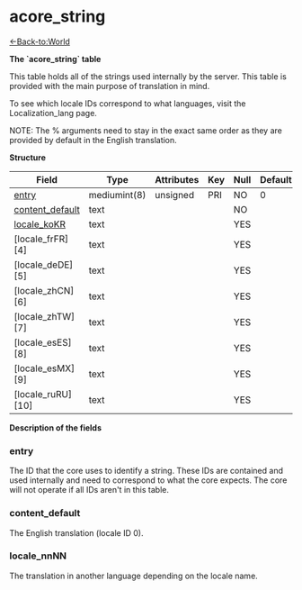 # acore_string

[<-Back-to:World](database-world.md)

**The \`acore_string\` table**

This table holds all of the strings used internally by the server. This table is provided with the main purpose of translation in mind.

To see which locale IDs correspond to what languages, visit the Localization\_lang page.

NOTE: The % arguments need to stay in the exact same order as they are provided by default in the English translation.

**Structure**

| Field                | Type         | Attributes | Key | Null | Default | Extra | Comment |
|----------------------|--------------|------------|-----|------|---------|-------|---------|
| [entry][1]           | mediumint(8) | unsigned   | PRI | NO   | 0       |       |         |
| [content_default][2] | text         |            |     | NO   |         |       |         |
| [locale_koKR][3]     | text         |            |     | YES  |         |       |         |
| [locale_frFR][4]     | text         |            |     | YES  |         |       |         |
| [locale_deDE][5]     | text         |            |     | YES  |         |       |         |
| [locale_zhCN][6]     | text         |            |     | YES  |         |       |         |
| [locale_zhTW][7]     | text         |            |     | YES  |         |       |         |
| [locale_esES][8]     | text         |            |     | YES  |         |       |         |
| [locale_esMX][9]     | text         |            |     | YES  |         |       |         |
| [locale_ruRU][10]    | text         |            |     | YES  |         |       |         |

[1]: #entry
[2]: #content\_default
[3]: #locale\_nnNN

**Description of the fields**

### entry

The ID that the core uses to identify a string. These IDs are contained and used internally and need to correspond to what the core expects. The core will not operate if all IDs aren't in this table.

### content\_default

The English translation (locale ID 0).

### locale\_nnNN

The translation in another language depending on the locale name.
